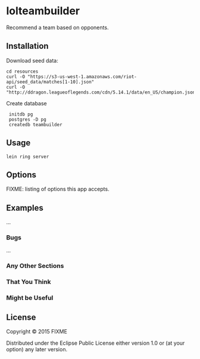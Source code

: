 # lolteambuilder

Recommend a team based on opponents.

## Installation

Download seed data:

    cd resources
    curl -O "https://s3-us-west-1.amazonaws.com/riot-api/seed_data/matches[1-10].json"
    curl -O "http://ddragon.leagueoflegends.com/cdn/5.14.1/data/en_US/champion.json"

Create database

     initdb pg
     postgres -D pg
     createdb teambuilder

## Usage

    lein ring server

## Options

FIXME: listing of options this app accepts.

## Examples

...

### Bugs

...

### Any Other Sections
### That You Think
### Might be Useful

## License

Copyright © 2015 FIXME

Distributed under the Eclipse Public License either version 1.0 or (at
your option) any later version.
